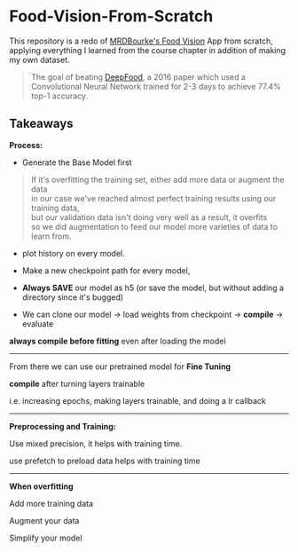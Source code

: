 # Food-Vision-From-Scratch
This repository is a redo of [MRDBourke's Food Vision](https://github.com/mrdbourke/tensorflow-deep-learning) App from scratch, applying everything I learned from the course chapter in addition of making my own dataset.

> The goal of beating [DeepFood](https://www.researchgate.net/publication/304163308_DeepFood_Deep_Learning-Based_Food_Image_Recognition_for_Computer-Aided_Dietary_Assessment), a 2016 paper which used a Convolutional Neural Network trained for 2-3 days to achieve 77.4% top-1 accuracy.
  
## Takeaways
  


**Process:** 
  
* Generate the Base Model first  
> If it's overfitting the training set, either add more data or augment the data  
in our case we've reached almost perfect training results using our training data,  
but our validation data isn't doing very well as a result, it overfits  
so we did augmentation to feed our model more varieties of data to learn from.  
  
* plot history on every model.  
  
* Make a new checkpoint path for every model,  
  
* **Always SAVE** our model as h5 (or save the model, but without adding a directory since it's bugged)
  
* We can clone our model -> load weights from checkpoint -> **compile** -> evaluate  
  
**always compile before fitting** even after loading the model    
  

-----------------

From there we can use our pretrained model for **Fine Tuning**  
    
**compile** after turning layers trainable  
    
i.e. increasing epochs, making layers trainable, and doing a lr callback
  
-----------------

**Preprocessing and Training:**  
  
Use mixed precision, it helps with training time.  
  
use prefetch to preload data helps with training time  
  
-----------------

**When overfitting**  
  
Add more training data  
  
Augment your data   
  
Simplify your model  
  
